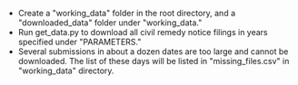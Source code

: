 - Create a "working_data" folder in the root directory, and a "downloaded_data" folder under "working_data."
- Run get_data.py to download all civil remedy notice filings in years specified under "PARAMETERS."
- Several submissions in about a dozen dates are too large and cannot be downloaded. The list of these days will be listed in "missing_files.csv" in "working_data" directory.

